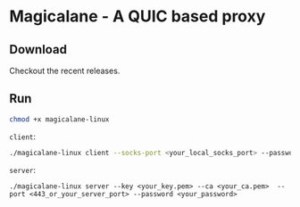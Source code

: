 # Magicalane - A QUIC based proxy

## Download

Checkout the recent releases.

## Run

```sh
chmod +x magicalane-linux
```

`client`:

```sh
./magicalane-linux client --socks-port <your_local_socks_port> --password <your_password> --server-host <your.hostname> --server-port <443_or_your_server_port>
```

`server`:

```
./magicalane-linux server --key <your_key.pem> --ca <your_ca.pem>  --port <443_or_your_server_port> --password <your_password>
```
